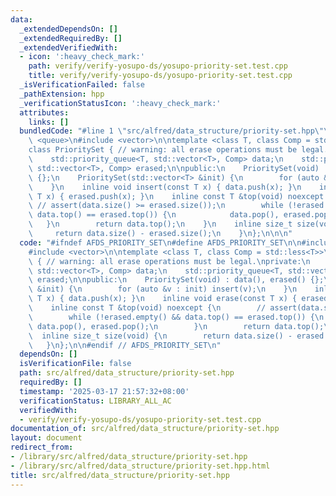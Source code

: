 ```yaml
---
data:
  _extendedDependsOn: []
  _extendedRequiredBy: []
  _extendedVerifiedWith:
  - icon: ':heavy_check_mark:'
    path: verify/verify-yosupo-ds/yosupo-priority-set.test.cpp
    title: verify/verify-yosupo-ds/yosupo-priority-set.test.cpp
  _isVerificationFailed: false
  _pathExtension: hpp
  _verificationStatusIcon: ':heavy_check_mark:'
  attributes:
    links: []
  bundledCode: "#line 1 \"src/alfred/data_structure/priority-set.hpp\"\n\n\n\n#include\
    \ <queue>\n#include <vector>\n\ntemplate <class T, class Comp = std::less<T>>\n\
    class PrioritySet { // warning: all erase operations must be legal.\nprivate:\n\
    \    std::priority_queue<T, std::vector<T>, Comp> data;\n    std::priority_queue<T,\
    \ std::vector<T>, Comp> erased;\n\npublic:\n    PrioritySet(void) : data(), erased()\
    \ {};\n    PrioritySet(std::vector<T> &init) {\n        for (auto &v : init) insert(v);\n\
    \    }\n    inline void insert(const T x) { data.push(x); }\n    inline void erase(const\
    \ T x) { erased.push(x); }\n    inline const T &top(void) noexcept {\n       \
    \ // assert(data.size() >= erased.size());\n        while (!erased.empty() &&\
    \ data.top() == erased.top()) {\n            data.pop(), erased.pop();\n     \
    \   }\n        return data.top();\n    }\n    inline size_t size(void) {\n   \
    \     return data.size() - erased.size();\n    }\n};\n\n\n"
  code: "#ifndef AFDS_PRIORITY_SET\n#define AFDS_PRIORITY_SET\n\n#include <queue>\n\
    #include <vector>\n\ntemplate <class T, class Comp = std::less<T>>\nclass PrioritySet\
    \ { // warning: all erase operations must be legal.\nprivate:\n    std::priority_queue<T,\
    \ std::vector<T>, Comp> data;\n    std::priority_queue<T, std::vector<T>, Comp>\
    \ erased;\n\npublic:\n    PrioritySet(void) : data(), erased() {};\n    PrioritySet(std::vector<T>\
    \ &init) {\n        for (auto &v : init) insert(v);\n    }\n    inline void insert(const\
    \ T x) { data.push(x); }\n    inline void erase(const T x) { erased.push(x); }\n\
    \    inline const T &top(void) noexcept {\n        // assert(data.size() >= erased.size());\n\
    \        while (!erased.empty() && data.top() == erased.top()) {\n           \
    \ data.pop(), erased.pop();\n        }\n        return data.top();\n    }\n  \
    \  inline size_t size(void) {\n        return data.size() - erased.size();\n \
    \   }\n};\n\n#endif // AFDS_PRIORITY_SET\n"
  dependsOn: []
  isVerificationFile: false
  path: src/alfred/data_structure/priority-set.hpp
  requiredBy: []
  timestamp: '2025-03-17 21:57:32+08:00'
  verificationStatus: LIBRARY_ALL_AC
  verifiedWith:
  - verify/verify-yosupo-ds/yosupo-priority-set.test.cpp
documentation_of: src/alfred/data_structure/priority-set.hpp
layout: document
redirect_from:
- /library/src/alfred/data_structure/priority-set.hpp
- /library/src/alfred/data_structure/priority-set.hpp.html
title: src/alfred/data_structure/priority-set.hpp
---
```

